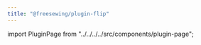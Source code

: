 ```yaml
---
title: "@freesewing/plugin-flip"
---
```


import PluginPage from "../../../../src/components/plugin-page";

<pluginpage plugin="flip" />